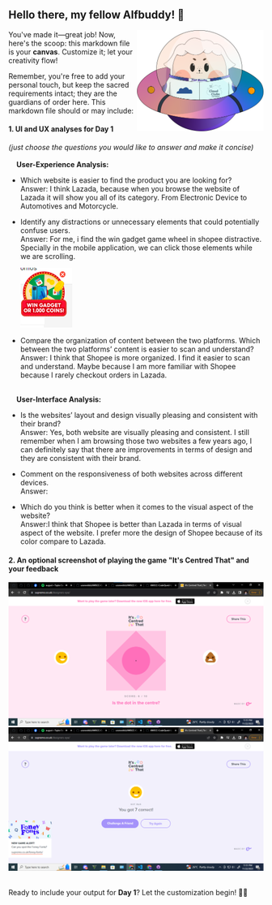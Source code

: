 ## Hello there, my fellow Alfbuddy! 💖

<img align="right" width="250px" src="../../assets/alf/alf-ufo.png">

You've made it—great job! Now, here's the scoop: this markdown file is your **canvas**. Customize it; let your creativity flow!

Remember, you're free to add your personal touch, but keep the sacred requirements intact; they are the guardians of order here. This markdown file should or may include:

#### 1. UI and UX analyses for Day 1

_(just choose the questions you would like to answer and make it concise)_
<br/><br/>
&nbsp;&nbsp;&nbsp;&nbsp;**User-Experience Analysis:**<br/>

-   Which website is easier to find the product you are looking for?<br/>
    Answer:
    I think Lazada, because when you browse the website of Lazada it will show you all of its category. From Electronic Device to Automotives and Motorcycle.
-   Identify any distractions or unnecessary elements that could potentially confuse users.<br/>
    Answer: For me, i find the win gadget game wheel in shopee distractive. Specially in the mobile application, we can click those elements while we are scrolling. 
    
    ![Alt text](image.png)

-   Compare the organization of content between the two platforms. Which between the two platforms’ content is easier to scan and understand?<br/>
    Answer: I think that Shopee is more organized. I find it easier to scan and understand. Maybe because I am more familiar with Shopee because I rarely checkout orders in Lazada. 

<br/> &nbsp;&nbsp;&nbsp;&nbsp;**User-Interface Analysis:**

-   Is the websites’ layout and design visually pleasing and consistent with their brand?<br/>
    Answer: Yes, both website are visually pleasing and consistent. I still remember when I am browsing those two websites a few years ago, I can definitely say that there are improvements in terms of design and they are consistent with their brand.
    
-   Comment on the responsiveness of both websites across different devices.<br/>
    Answer:
    
-   Which do you think is better when it comes to the visual aspect of the website?<br/>
    Answer:I think that Shopee is better than Lazada in terms of visual aspect of the website. I prefer more the design of Shopee because of its color compare to Lazada. 
    <br>

#### 2. An **optional** screenshot of playing the game **"It's Centred That"** and your feedback
![Alt text](day-01-optional-01.png)
![Alt text](day-01-optional-02.png)

<br>Ready to include your output for **Day 1**? Let the customization begin! 🚀✨

<!-- You may now delete and modify the content of this file -->
